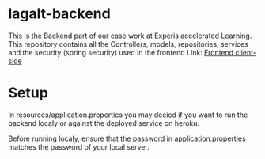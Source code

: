 # lagalt-backend

This is the Backend part of our case work at Experis accelerated Learning.
This repository contains all the Controllers, models, repositories, services and the security (spring security) used in the frontend 
Link: [Frontend client-side](https://github.com/Jaber-Ali/Lagalt-frontend)

# Setup

In resources/application.properties you may decied if you want to run the backend localy or against the deployed service on heroku.

Before running localy, ensure that the password in application.properties matches the password of your local server.

